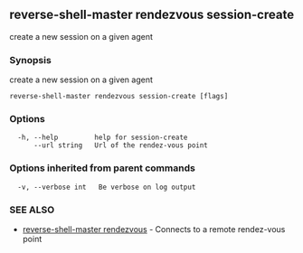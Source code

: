## reverse-shell-master rendezvous session-create

create a new session on a given agent

### Synopsis

create a new session on a given agent

```
reverse-shell-master rendezvous session-create [flags]
```

### Options

```
  -h, --help         help for session-create
      --url string   Url of the rendez-vous point
```

### Options inherited from parent commands

```
  -v, --verbose int   Be verbose on log output
```

### SEE ALSO

* [reverse-shell-master rendezvous](reverse-shell-master_rendezvous.md)	 - Connects to a remote rendez-vous point


